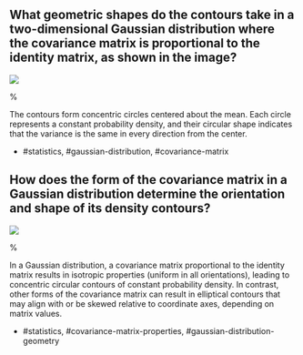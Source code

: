 ## What geometric shapes do the contours take in a two-dimensional Gaussian distribution where the covariance matrix is proportional to the identity matrix, as shown in the image?

![](https://cdn.mathpix.com/cropped/2024_05_13_21e07f2f44c90a145f10g-1.jpg?height=323&width=340&top_left_y=217&top_left_x=1012)

%

The contours form concentric circles centered about the mean. Each circle represents a constant probability density, and their circular shape indicates that the variance is the same in every direction from the center.

- #statistics, #gaussian-distribution, #covariance-matrix

## How does the form of the covariance matrix in a Gaussian distribution determine the orientation and shape of its density contours?

![](https://cdn.mathpix.com/cropped/2024_05_13_21e07f2f44c90a145f10g-1.jpg?height=323&width=340&top_left_y=217&top_left_x=1012)

%

In a Gaussian distribution, a covariance matrix proportional to the identity matrix results in isotropic properties (uniform in all orientations), leading to concentric circular contours of constant probability density. In contrast, other forms of the covariance matrix can result in elliptical contours that may align with or be skewed relative to coordinate axes, depending on matrix values.

- #statistics, #covariance-matrix-properties, #gaussian-distribution-geometry